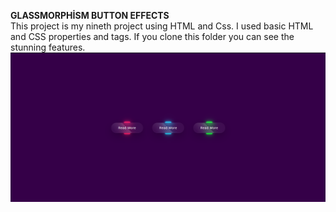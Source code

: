 **GLASSMORPHİSM BUTTON EFFECTS**
<br/>
This project is my nineth project using HTML and Css. I used basic HTML and CSS properties and tags.
If you clone this folder you can see the stunning features.
<br/>
![Glassmorphism Button Effects](glassmorphism-button-effects.png)

